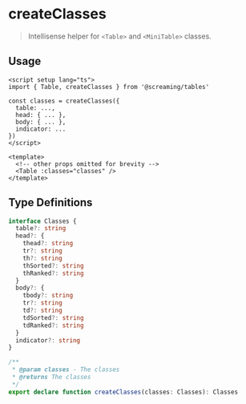 # createClasses

> Intellisense helper for `<Table>` and `<MiniTable>` classes.

## Usage

```vue
<script setup lang="ts">
import { Table, createClasses } from '@screaming/tables'

const classes = createClasses({
  table: ...,
  head: { ... },
  body: { ... },
  indicator: ...
})
</script>

<template>
  <!-- other props omitted for brevity -->
  <Table :classes="classes" />
</template>
```

## Type Definitions

```ts
interface Classes {
  table?: string
  head?: {
    thead?: string
    tr?: string
    th?: string
    thSorted?: string
    thRanked?: string
  }
  body?: {
    tbody?: string
    tr?: string
    td?: string
    tdSorted?: string
    tdRanked?: string
  }
  indicator?: string
}

/**
 * @param classes - The classes
 * @returns The classes
 */
export declare function createClasses(classes: Classes): Classes
```
